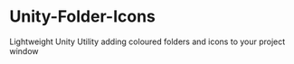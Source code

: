 # Unity-Folder-Icons
Lightweight Unity Utility adding coloured folders and icons to your project window
